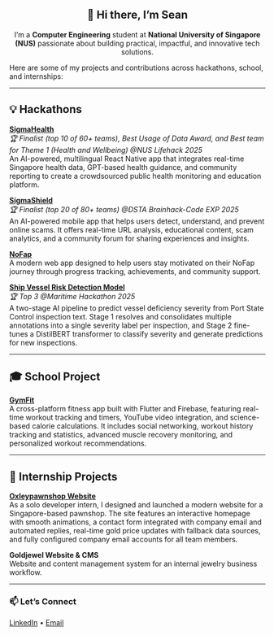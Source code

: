 <h2 align="center">👋 Hi there, I’m Sean</h2>

<p align="center">
I’m a <b>Computer Engineering</b> student at <b>National University of Singapore (NUS)</b> passionate about building practical, impactful, and innovative tech solutions.  
</p>

Here are some of my projects and contributions across hackathons, school, and internships:

---

## 💡 Hackathons  

[**SigmaHealth**](https://github.com/clemenong1/SigmaHealth)  
*🏆 Finalist (top 10 of 60+ teams), Best Usage of Data Award, and Best team for Theme 1 (Health and Wellbeing) @NUS Lifehack 2025*  
An AI-powered, multilingual React Native app that integrates real-time Singapore health data, GPT-based health guidance, and community reporting to create a crowdsourced public health monitoring and education platform. 

[**SigmaShield**](https://github.com/Path-yang/DSTA-Code-Exp-2025)  
*🏆 Finalist (top 20 of 80+ teams) @DSTA Brainhack-Code EXP 2025*  
An AI-powered mobile app that helps users detect, understand, and prevent online scams. It offers real-time URL analysis, educational content, scam analytics, and a community forum for sharing experiences and insights. 

[**NoFap**](https://github.com/Path-yang/Hackomania_2025)  
A modern web app designed to help users stay motivated on their NoFap journey through progress tracking, achievements, and community support. 

[**Ship Vessel Risk Detection Model**](https://github.com/Path-yang/Maritime-Hackathon-2025)  
*🏆 Top 3 @Maritime Hackathon 2025*  
A two-stage AI pipeline to predict vessel deficiency severity from Port State Control inspection text. Stage 1 resolves and consolidates multiple annotations into a single severity label per inspection, and Stage 2 fine-tunes a DistilBERT transformer to classify severity and generate predictions for new inspections.

---

## 🎓 School Project  

[**GymFit**](https://github.com/WangZX2001/GymFit)  
A cross-platform fitness app built with Flutter and Firebase, featuring real-time workout tracking and timers, YouTube video integration, and science-based calorie calculations. It includes social networking, workout history tracking and statistics, advanced muscle recovery monitoring, and personalized workout recommendations.

---

## 💼 Internship Projects  

[**Oxleypawnshop Website**](https://oxleypawnshop.com)  
As a solo developer intern, I designed and launched a modern website for a Singapore-based pawnshop. The site features an interactive homepage with smooth animations, a contact form integrated with company email and automated replies, real-time gold price updates with fallback data sources, and fully configured company email accounts for all team members.  

**Goldjewel Website & CMS**  
Website and content management system for an internal jewelry business workflow.  

---

<h3>📫 Let’s Connect</h3>

[LinkedIn](https://www.linkedin.com/in/lee-su-kiat-sean-19211a33b) • [Email](mailto:seanleesukiat@gmail.com)
